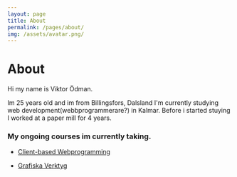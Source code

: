 ```yaml
---
layout: page
title: About
permalink: /pages/about/
img: /assets/avatar.png/
---
```


# About

Hi my name is Viktor Ödman.


Im 25 years old and im from Billingsfors, Dalsland
I'm currently studying web development(webbprogrammerare?) in Kalmar.
Before i started stuying I worked at a paper mill for 4 years.

### My ongoing courses im currently taking.

* [Client-based Webprogramming](http://coursepress.lnu.se/kurs/klientbaserad-webbprogrammering/)

* [Grafiska Verktyg](https://lnu.se/kurs/grafiska-verktyg/distans-deltid-engelska-ht/)
